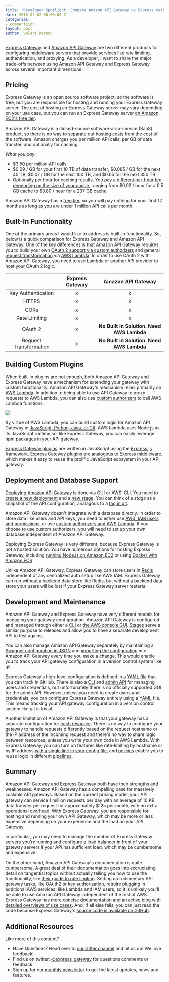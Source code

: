```yaml
---
title: 'Developer Spotlight: Compare Amazon API Gateway vs Express Gateway'
date: 2018-02-02 00:00:00 Z
categories:
- comparision
layout: post
author: Valeri Karpov
---
```


[Express Gateway](https://www.express-gateway.io/) and [Amazon API Gateway](https://aws.amazon.com/api-gateway/) are two different products for configuring middleware servers that provide services like rate limiting, authentication, and proxying. As a developer, I want to share the major trade-offs between using Amazon API Gateway and Express Gateway across several important dimensions.

<!--excerpt-->

## Pricing

Express Gateway is an open source software project, so the software is free, but you are responsible for hosting and running your Express Gateway server. The cost of hosting an Express Gateway server may vary depending on your use case, but you can run an Express Gateway server [on Amazon EC2's free tier](https://aws.amazon.com/free/).

Amazon API Gateway is a closed-source software-as-a-service (SaaS) product, so there is no way to separate out [hosting costs](https://aws.amazon.com/api-gateway/pricing/) from the cost of the software. Amazon charges you per million API calls, per GB of data transfer, and optionally for caching.

*What you pay:*

* $3.50 per million API calls
* $0.09 / GB for your first 10 TB of data transfer, $0.085 / GB for the next 40 TB, $0.07 / GB for the next 100 TB, and $0.05 for the next 350 TB
* Optionally per hour for caching results. You pay a [different per-hour fee depending on the size of your cache](https://aws.amazon.com/api-gateway/pricing/#Caching), ranging from $0.02 / hour for a 0.5 GB cache to $3.80 / hour for a 237 GB cache.

Amazon API Gateway has a [free tier](https://aws.amazon.com/api-gateway/pricing/#Free_Tier), so you will pay nothing for your first 12 months as long as you are under 1 million API calls per month.

## Built-In Functionality

One of the primary areas I would like to address is built-in functionality. So, below is a quick comparison for Express Gateway and Amazon API Gateway. One of the key differences is that Amazon API Gateway requires you to build your own [OAuth 2 support via custom authorizers](https://aws.amazon.com/blogs/compute/introducing-custom-authorizers-in-amazon-api-gateway/)
and general [request transformation](https://docs.aws.amazon.com/lambda/latest/dg/with-on-demand-https-example.html) via [AWS Lambda](https://aws.amazon.com/lambda/). In order to use OAuth 2 with Amazon API Gateway, you need to use Lambda or another API provider to host your OAuth 2 logic.


|         | Express Gateway          | Amazon API Gateway  |
| :-------------: |:-------------:| :-----:|
| Key Authentication      | x | x |
| HTTPS     | x | x |
| CORs | x | x |
| Rate Limiting  | x | x |
| OAuth 2   | x | **No Built in Solution. Need AWS Lambda** |
Request Transformation| x | **No Built in Solution. Need AWS Lambda**



## Building Custom Plugins

When built-in plugins are not enough, both Amazon API Gateway and Express Gateway have a mechanism for extending your gateway with custom functionality. Amazon API Gateway's mechanism relies primarily on [AWS Lambda](https://aws.amazon.com/lambda/). In addition to being able to use API Gateway to proxy requests to AWS Lambda, you can also use [custom authorizers](https://docs.aws.amazon.com/apigateway/latest/developerguide/use-custom-authorizer.html) to call AWS Lambda functions.

![](https://s3.amazonaws.com/awscomputeblogmedia/1_custom-authorizers-flow.png)

By virtue of AWS Lambda, you can build custom logic for Amazon API Gateway in [JavaScript, Python, Java, or C#](https://aws.amazon.com/lambda/faqs). AWS Lambda uses Node.js as its JavaScript runtime,so, like Express Gateway, you can easily leverage [npm packages](https://www.npmjs.com/) in your API gateway.

[Express Gateway plugins](https://www.express-gateway.io/docs/plugins/) are written in JavaScript using the [Express.js framework](https://expressjs.com/). Express Gateway plugins are [analogous to Express middleware](https://www.npmjs.com/package/express-gateway-plugin-example), which makes it easy to reuse the prolific JavaScript ecosystem in your API gateway.

## Deployment and Database Support

[Deploying Amazon API Gateway](https://docs.aws.amazon.com/apigateway/latest/developerguide/how-to-deploy-api.html) is done via GUI or AWS' CLI. You need to [create a new deployment](https://docs.aws.amazon.com/apigateway/latest/developerguide/set-up-deployments.html) and a [new stage](https://docs.aws.amazon.com/apigateway/latest/developerguide/stages.html). You can think of a _stage_ as a snapshot of the API configuration, analagous to a [tag in git](https://stackoverflow.com/questions/18216991/create-a-tag-in-github-repository).

Amazon API Gateway doesn't integrate with a database directly. In order to store data like users and API keys, you need to either use [AWS' IAM users and permissions](https://docs.aws.amazon.com/apigateway/latest/developerguide/permissions.html),  or use [custom authorizers and AWS Lambda](https://aws.amazon.com/blogs/compute/introducing-custom-authorizers-in-amazon-api-gateway/). If you choose to use custom authorizers, you will need to set up your own database independent of Amazon API Gateway.

Deploying Express Gateway is very different, because Express Gateway is not a hosted solution. You have numerous options for hosting Express Gateway, including [running Node.js on Amazon EC2](https://docs.aws.amazon.com/sdk-for-javascript/v2/developer-guide/setting-up-node-on-ec2-instance.html) or using [Docker with Amazon ECS](https://aws.amazon.com/getting-started/tutorials/deploy-docker-containers/).

Unlike Amazon API Gateway, Express Gateway can store users in [Redis](https://redis.io/) independent of any centralized auth setup like AWS IAM. Express Gateway can run without a backend data store like Redis, but without a backend data store your users will be lost if your Express Gateway server restarts.

## Development and Maintenance

Amazon API Gateway and Express Gateway have very different models for managing your gateway configuration. Amazon API Gateway is configured and managed through either a [CLI](https://docs.aws.amazon.com/cli/latest/reference/apigateway/index.html)
or [the AWS console GUI](https://docs.aws.amazon.com/apigateway/latest/developerguide/welcome.html#api-gateway-overview-developer-experience-managing-api). [Stages](https://docs.aws.amazon.com/apigateway/latest/developerguide/stages.html) serve a similar purpose to releases and allow you to have a separate development API to test against.

You can also manage Amazon API Gateway separately by maintaining a [Swagger configuration in JSON](https://swagger.io/) and [importing the configuration](https://docs.aws.amazon.com/apigateway/latest/developerguide/stages.html) into Amazon API Gateway every time you make a change. This would enable you to track your API gateway configuration in a version control system like git.

Express Gateway's high-level configuration is defined in a [YAML file](https://www.express-gateway.io/docs/configuration/)  that you can track in GitHub. There is also a [CLI](https://www.express-gateway.io/docs/cli/) and [admin API](https://www.express-gateway.io/docs/admin/) for managing users and credentials, but unfortunately there is no officially supported GUI for the admin API. However, unless you need to create users and credentials, you can configure Express Gateway entirely using a [YAML](https://www.yaml.org/start.html) file. This means tracking your API gateway configuration in a version control system like git is trivial.

Another limitation of Amazon API Gateway is that your gateway has a separate configuration for [each resource](https://docs.aws.amazon.com/apigateway/latest/developerguide/welcome.html#api-gateway-overview-developer-experience-managing-api). There is no way to configure your gateway to handle requests differently based on the request hostname or the IP address of the incoming request and there's no way to share logic between resources, unless you write your own code in AWS Lambda. With Express Gateway, you can turn on features like rate-limiting by hostname or by IP address [with a single line in your config file](https://www.express-gateway.io/docs/policies/rate-limiter#example-specific-api-host), and [policies](https://www.express-gateway.io/docs/policies/) enable you to reuse logic in different [pipelines](https://www.express-gateway.io/docs/core-concepts#pipelines).

## Summary

Amazon API Gateway and Express Gateway both have their strengths and weaknesses. Amazon API Gateway has a compelling case for massively scalable API gateways. Based on the current pricing model, your API gateway can service 1 million requests per day with an average of 10 KB data transfer per request for approximately $125 per month, with no extra operational overhead. With Express Gateway, you are responsible for hosting and running your own API Gateway, which may be more or less expensive depending on your experience and the load on your API Gateway.

In particular, you may need to manage the number of Express Gateway servers you're running and configure a load balancer in front of your gateway servers if your API has sufficient load, which may be cumbersome and expensive.

On the other hand, Amazon API Gateway's documentation is quite cumbersome. A great deal of their documentation goes into excruciating detail on tangential topics without actually telling you how to use the functionality, like [their guide to rate limiting](https://docs.aws.amazon.com/apigateway/latest/developerguide/api-gateway-request-throttling.html). Setting up rudimentary API gateway tasks, like OAuth2 or key authorization, require plugging in additional AWS services, like Lambda and IAM users, so it is unlikely you'll be able to use Amazon API Gateway independent of the rest of AWS. Express Gateway has [more concise documentation](https://www.express-gateway.io/docs/) and an [active blog with detailed overviews of use cases](https://www.express-gateway.io/blog/). And, if all else fails, you can just read the code because Express Gateway's [source code is available on GitHub](https://github.com/expressgateway/express-gateway).

## Additional Resources

Like more of this content?

* Have Questions? Head over to [our Gitter channel](https://gitter.im/ExpressGateway/express-gateway) and hit us up! We love feedback!
* Find us on twitter: [@express_gateway](https://twitter.com/express_gateway) for questions comments or feedback.
* Sign up for our [monthly newsletter](https://eepurl.com/cVOqd5) to get the latest updates, news and features.
